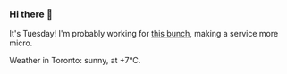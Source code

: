 ### Hi there :wave:

It's Tuesday! I'm probably working for [this bunch](https://github.com/kohofinancial), making a service more micro.

Weather in Toronto: sunny, at +7°C.
